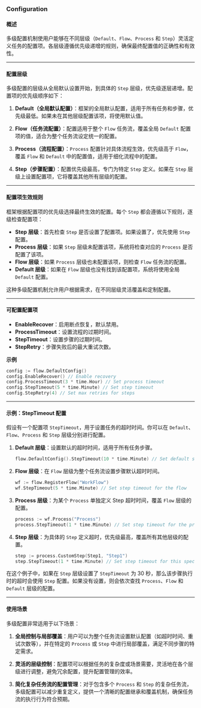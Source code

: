 ### Configuration

#### 概述

多级配置机制使用户能够在不同层级（`Default`、`Flow`、`Process` 和 `Step`）灵活定义任务的配置项。各层级遵循优先级递增的规则，确保最终配置值的正确性和有效性。

---

#### 配置层级

多级配置的层级从全局默认设置开始，到具体的 `Step` 层级，优先级逐层递增。配置项的优先级顺序如下：

1. **Default（全局默认配置）**：框架的全局默认配置，适用于所有任务和步骤，优先级最低。如果未在其他层级配置该项，将使用默认值。

2. **Flow（任务流配置）**：配置适用于整个 `Flow` 任务流，覆盖全局 `Default` 配置项的值，适合为整个任务流设定统一的配置。

3. **Process（流程配置）**：`Process` 配置针对具体流程生效，优先级高于 `Flow`，覆盖 `Flow` 和 `Default` 中的配置值，适用于细化流程中的配置。

4. **Step（步骤配置）**：配置优先级最高，专门为特定 `Step` 定义。如果在 `Step` 层级上设置配置项，它将覆盖其他所有层级的配置。

---

#### 配置项生效规则

框架根据配置项的优先级选择最终生效的配置。每个 `Step` 都会遵循以下规则，逐级检查配置项：

- **Step 层级**：首先检查 `Step` 是否设置了配置项。如果设置了，优先使用 `Step` 配置。
- **Process 层级**：如果 `Step` 层级未配置该项，系统将检查对应的 `Process` 是否配置了该项。
- **Flow 层级**：如果 `Process` 层级也未配置该项，则检查 `Flow` 任务流的配置。
- **Default 层级**：如果在 `Flow` 层级也没有找到该配置项，系统将使用全局 `Default` 配置。

这种多级配置机制允许用户根据需求，在不同层级灵活覆盖和定制配置。

---

#### 可配置配置项

- **EnableRecover**：启用断点恢复，默认禁用。
- **ProcessTimeout**：设置流程的过期时间。
- **StepTimeout**：设置步骤的过期时间。
- **StepRetry**：步骤失败后的最大重试次数。

**示例**

```go
config := flow.DefaultConfig()
config.EnableRecover() // Enable recovery
config.ProcessTimeout(3 * time.Hour) // Set process timeout
config.StepTimeout(5 * time.Minute) // Set step timeout
config.StepRetry(4) // Set max retries for steps
```

---

#### 示例：StepTimeout 配置

假设有一个配置项 `StepTimeout`，用于设置任务的超时时间。你可以在 `Default`、`Flow`、`Process` 和 `Step` 层级分别进行配置。

1. **Default 层级**：设置默认的超时时间，适用于所有任务步骤。

   ```go
   flow.DefaultConfig().StepTimeout(10 * time.Minute) // Set default step timeout
   ```

2. **Flow 层级**：在 `Flow` 层级为整个任务流设置步骤默认超时时间。

   ```go
   wf := flow.RegisterFlow("WorkFlow")
   wf.StepTimeout(5 * time.Minute) // Set step timeout for the flow
   ```

3. **Process 层级**：为某个 `Process` 单独定义 Step 超时时间，覆盖 `Flow` 层级的配置。

   ```go
   process := wf.Process("Process")
   process.StepTimeout(1 * time.Minute) // Set step timeout for the process
   ```

4. **Step 层级**：为具体的 `Step` 定义超时，优先级最高，覆盖所有其他层级的配置。

   ```go
   step := process.CustomStep(Step1, "Step1")
   step.StepTimeout(1 * time.Minute) // Set step timeout for this specific step
   ```

在这个例子中，如果在 `Step` 层级设置了 `StepTimeout` 为 30 秒，那么该步骤执行时的超时会使用 `Step` 配置。如果没有设置，则会依次查找 `Process`、`Flow` 和 `Default` 层级的配置。

---

#### 使用场景

多级配置非常适用于以下场景：

1. **全局控制与局部覆盖**：用户可以为整个任务流设置默认配置（如超时时间、重试次数等），并在特定的 `Process` 或 `Step` 中进行局部覆盖，满足不同步骤的特定需求。

2. **灵活的层级控制**：配置项可以根据任务的复杂度或场景需要，灵活地在各个层级进行调整，避免冗余配置，提升配置管理的效率。

3. **简化复杂任务流的配置管理**：对于包含多个 `Process` 和 `Step` 的复杂任务流，多级配置可以减少重复定义，提供一个清晰的配置继承和覆盖机制，确保任务流的执行行为符合预期。

